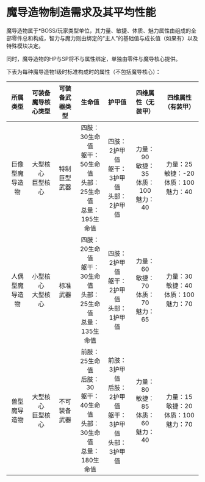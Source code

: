 # 魔导造物制造需求及其平均性能

魔导造物属于*BOSS/玩家类型单位，其力量、敏捷、体质、魅力属性由组成的全部零件总和构成，智力与魔力则由绑定的“主人”的基础值与成长值（如果有）以及特殊模块决定。

同时，魔导造物的HP与SP将不与属性绑定，单独由零件与魔导核心提供。

下表为每种魔导造物1级时标准构成时的属性（不包括魔导核心）：

所属类型|可装备魔导核心类型|可装备武器类型|生命值|护甲值|四维属性（无装甲）|四维属性（有装甲）
:--:|:--:|:--:|:--:|:--:|:--:|:--:
巨像型魔导造物|大型核心<br>巨型核心|特制巨型武器|四肢：30生命值<br>躯干：50生命值<br>头部：25生命值<br>总量：195生命值|四肢：2护甲值<br>躯干：3护甲值<br>头部：2护甲值|力量：90<br>敏捷：35<br>体质：100<br>魅力：40|力量：25<br>敏捷：-20<br>体质：100<br>魅力：40
人偶型魔导造物|小型核心<br>大型核心|标准武器|四肢：20生命值<br>躯干：30生命值<br>头部：25生命值<br>总量：135生命值|四肢：2护甲值<br>躯干：2护甲值<br>头部：1护甲值|力量：60<br>敏捷：70<br>体质：70<br>魅力：65|力量：30<br>敏捷：40<br>体质：100<br>魅力：70
兽型魔导造物|大型核心<br>巨型核心|不可装备武器|前肢：25生命值<br>后肢：30<br>躯干：40生命值<br>头部：30生命值<br>总量：180生命值|前肢：3护甲值<br>后肢：2护甲值<br>躯干：3护甲值<br>头部：3护甲值|力量：80<br>敏捷：85<br>体质：60<br>魅力：40|力量：15<br>敏捷：20<br>体质：100<br>魅力：70